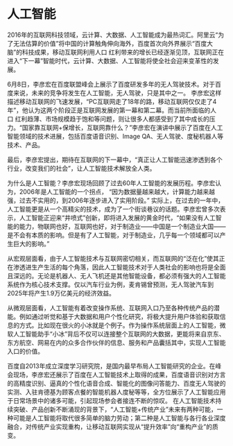 # 人工智能
2016年的互联网科技领域，云计算、大数据、人工智能成为最热词汇。阿里云“为了无法估算的价值”将中国的计算触角伸向海外，百度首次向外界展示“百度大脑”的科技成果，移动互联网利用人口 红利带来的增长已经逐渐见顶，互联网正在进入“下一幕”智能时代，云计算、大数据、人工智能将使全社会迎来变革性的发展。

6月8日，李彦宏在百度联盟峰会上展示了百度研发多年的无人驾驶技术。对于百度来说，未来的竞争将发生在人工智能，无人驾驶，只是其中之一。
李彦宏这样描述移动互联网的飞速发展，“PC互联网走了18年的路，移动互联网仅仅走了4年”，他认为这两个阶段正是互联网发展的第一幕和第二幕。而当前所面临的人口 红利趋薄、市场规模趋于饱和等问题，则让很多人都感受到了其中成长的压力。“国家靠互联网+保增长，互联网靠什么？”李彦宏在演讲中展示了百度在人工智能领域的技术进展，包括百度语音识别、Image QA、无人驾驶、度秘机器人等技术、产品。

最后，李彦宏提出，期待在互联网的下一幕中，“真正让人工智能迅速渗透到各个行业，改变我们的社会”，让人工智能技术解放全人类。

为什么是人工智能？李彦宏现场回顾了过去60年人工智能的发展历程。李彦宏认为，2006年是人工智能的一个拐点， “因为数据量越来越大，计算能力越来越强，过去不实用的，到2006年逐步进入了实用阶段。” 实际上，在过去的一年中，人工智能更是从一个高精尖的技术，成为了一个街谈巷议的话题。李彦宏曾多次表示，人工智能正迎来“井喷式”创新，即将进入发展的黄金时代，“如果没有人工智能的能力，物联网也好，互联网也好，对于制造业——中国是一个制造业大国——是不会有本质的影响。但是有了人工智能，对于制造业，几乎每一个领域都可以产生巨大的影响。” 

从宏观层面看，由于人工智能技术与互联网密切相关，而互联网的“泛在化”使其正在渗透进生产生活的每个角落，因此人工智能技术对于人类社会的影响也将是全面且深远的。无论是机器人、无人飞机还是其他智能设备，都必须有强大的人工智能系统作为核心技术支撑。仅以汽车行业为例，麦肯锡曾预测，无人驾驶汽车到2025年将产生1.9万亿美元的经济效益。

从微观层面看，人工智能有着改变操作系统、互联网入口乃至各种传统产品的潜能。例如通过听觉和基于大数据和用户个性化研究，将极大提升用户体验和获取信息的方式。比如现在很火的小冰就是个例子。作为操作系统层面上的人工智能，微软人工智能助手“小冰”背后不仅可以连接整个互联网的大数据，更能将来自京东、东方航空、网易在内的众多合作伙伴的信息、服务和产品囊括其中，实现人工智能入口的价值。

百度自2013年成立深度学习研究院，是国内最早布局人工智能研究的企业。在峰会现场，李彦宏还展示了百度在人工智能技术上取得的成果，百度语音识别对方言的高精度识别、逼真的个性化语音合成、智能化的图像问答能力、百度无人驾驶的实测、入驻肯德基为顾客点餐的智能机器人度秘等等，全方位展示了人工智能应用于日常场景中的诸多可能，引起现场参会者接连不断的惊叹。
在人工智能技术持续突破、产品创新不断涌现的背景下，“人工智能+传统产业”未来有两种可能，一种可能是人工智能将取代很多简单的脑力劳动；第二种是人工智能与各行各业深度融合，对传统产业实现重构，让移动互联网实现从“提升效率”向“重构产业”的质变。
